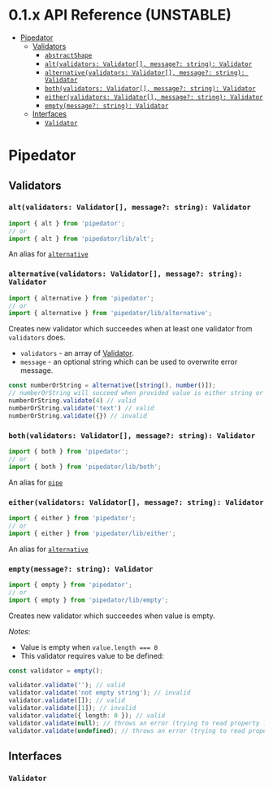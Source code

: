 # 0.1.x API Reference (UNSTABLE)


- [Pipedator](#pipedator)
  - [Validators](#validators)
    - [`abstractShape`](#validator-abstractShape)
	- [`alt(validators: Validator[], message?: string): Validator`](#altvalidators-validator-message-string-validator)
	- [`alternative(validators: Validator[], message?: string): Validator`](#alternativevalidators-validator-message-string-validator)
	- [`both(validators: Validator[], message?: string): Validator`](#bothvalidators-validator-message-string-validator)
    - [`either(validators: Validator[], message?: string): Validator`](#eithervalidators-validator-message-string-validator)
    - [`empty(message?: string): Validator`](#emptymessage-string-validator)
  - [Interfaces](#interfaces)
    - [`Validator`](#validator)


# Pipedator

## Validators


### `alt(validators: Validator[], message?: string): Validator`
```typescript
import { alt } from 'pipedator';
// or
import { alt } from 'pipedator/lib/alt';

```
An alias for [`alternative`](#alternativevalidators-validator-message-string-validator)


### `alternative(validators: Validator[], message?: string): Validator`
```typescript
import { alternative } from 'pipedator';
// or
import { alternative } from 'pipedator/lib/alternative';

```
Creates new validator which succeedes when at least one validator from `validators` does.
- `validators` - an array of [Validator](#validator).
- `message` - an optional string which can be used to overwrite error message.
```typescript
const numberOrString = alternative([string(), number()]);
// numberOrString will succeed when provided value is either string or number:
numberOrString.validate(4) // valid
numberOrString.validate('text') // valid
numberOrString.validate({}) // invalid
```

### `both(validators: Validator[], message?: string): Validator`
```typescript
import { both } from 'pipedator';
// or
import { both } from 'pipedator/lib/both';

```
An alias for [`pipe`](#pipevalidators-validator-message-string-validator)


### `either(validators: Validator[], message?: string): Validator`
```typescript
import { either } from 'pipedator';
// or
import { either } from 'pipedator/lib/either';

```
An alias for [`alternative`](#alternativevalidators-validator-message-string-validator)


### `empty(message?: string): Validator`
```typescript
import { empty } from 'pipedator';
// or
import { empty } from 'pipedator/lib/empty';

```
Creates new validator which succeedes when value is empty.

*Notes*:
- Value is empty when `value.length === 0`
- This validator requires value to be defined:

```typescript
const validator = empty();

validator.validate(''); // valid
validator.validate('not empty string'); // invalid
validator.validate([]); // valid
validator.validate([1]); // invalid
validator.validate({ length: 0 }); // valid
validator.validate(null); // throws an error (trying to read property length from null)
validator.validate(undefined); // throws an error (trying to read property length from undefined)

```


## Interfaces

### `Validator`
